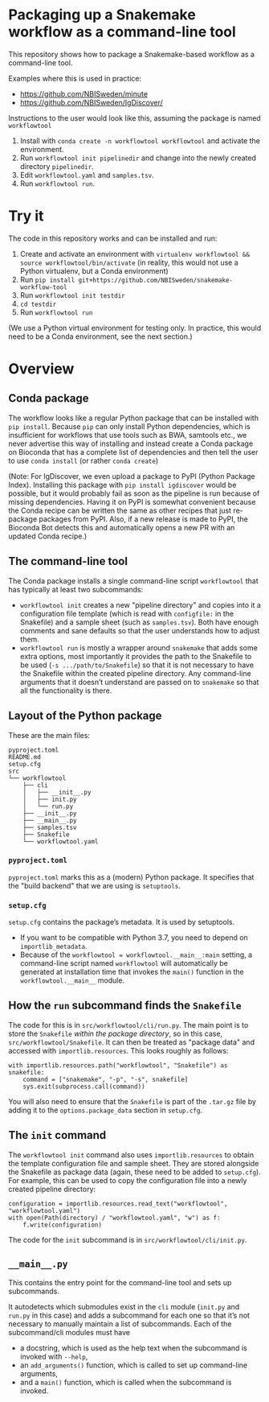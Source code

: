 # Packaging up a Snakemake workflow as a command-line tool

This repository shows how to package a Snakemake-based workflow as a
command-line tool.

Examples where this is used in practice:

* <https://github.com/NBISweden/minute>
* <https://github.com/NBISweden/IgDiscover/>

Instructions to the user would look like this, assuming the package is
named `workflowtool`

1. Install with `conda create -n workflowtool workflowtool`
   and activate the environment.
2. Run `workflowtool init pipelinedir` and change into the newly created
   directory `pipelinedir`.
3. Edit `workflowtool.yaml` and `samples.tsv`.
4. Run `workflowtool run`.


# Try it

The code in this repository works and can be installed and run:

1. Create and activate an environment with
   `virtualenv workflowtool && source workflowtool/bin/activate`
   (in reality, this would not use a Python virtualenv, but a Conda environment)
2. Run `pip install git+https://github.com/NBISweden/snakemake-workflow-tool`
3. Run `workflowtool init testdir`
4. `cd testdir`
5. Run `workflowtool run`

(We use a Python virtual environment for testing only. In practice, this would
need to be a Conda environment, see the next section.)


# Overview

## Conda package

The workflow looks like a regular Python package that can be installed with
`pip install`. Because `pip` can only install Python dependencies, which is
insufficient for workflows that use tools such as BWA, samtools etc., we never
advertise this way of installing and instead create a Conda package on Bioconda
that has a complete list of dependencies and then tell the user to use
`conda install` (or rather `conda create`)

(Note:
For IgDiscover, we even upload a package to PyPI (Python Package Index).
Installing this package with `pip install igdiscover` would be possible, but
it would probably fail as soon as the pipeline is run because of missing
dependencies. Having it on PyPI is somewhat convenient because the Conda recipe
can be written the same as other recipes that just re-package packages from
PyPI. Also, if a new release is made to PyPI, the Bioconda Bot detects this
and automatically opens a new PR with an updated Conda recipe.)

## The command-line tool

The Conda package installs a single command-line script `workflowtool` that has
typically at least two subcommands:

- `workflowtool init` creates a new "pipeline directory" and copies into it a
  configuration file template (which is read with `configfile:` in the
  Snakefile) and a sample sheet (such as `samples.tsv`). Both have enough
  comments and sane defaults so that the user understands how to adjust them.
- `workflowtool run` is mostly a wrapper around `snakemake` that adds some extra
  options, most importantly it provides the path to the Snakefile to be used
  (`-s .../path/to/Snakefile`) so that it is not necessary to have
  the Snakefile within the created pipeline directory. Any command-line
  arguments that it doesn’t understand are passed on to `snakemake` so that all
  the functionality is there.


## Layout of the Python package

These are the main files:
```
pyproject.toml
README.md
setup.cfg
src
└── workflowtool
    ├── cli
    │   ├── __init__.py
    │   ├── init.py
    │   └── run.py
    ├── __init__.py
    ├── __main__.py
    ├── samples.tsv
    ├── Snakefile
    └── workflowtool.yaml
```

### `pyproject.toml`

`pyproject.toml` marks this as a (modern) Python package. It specifies that
the "build backend" that we are using is `setuptools`.

### `setup.cfg`

`setup.cfg` contains the package’s metadata. It is used by setuptools.

* If you want to be compatible with Python 3.7, you need to depend on
  `importlib_metadata`.
* Because of the `workflowtool = workflowtool.__main__:main` setting,
  a command-line script named `workflowtool` will automatically be generated at
  installation time that invokes the `main()` function in the
  `workflowtool.__main__` module.


## How the `run` subcommand finds the `Snakefile`

The code for this is in `src/workflowtool/cli/run.py`.
The main point is to store the `Snakefile` *within the package directory*, so
in this case, `src/workflowtool/Snakefile`.
It can then be treated as "package data" and accessed with `importlib.resources`.
This looks roughly as follows:

```
with importlib.resources.path("workflowtool", "Snakefile") as snakefile:
    command = ["snakemake", "-p", "-s", snakefile]
    sys.exit(subprocess.call(command))
```

You will also need to ensure that the `Snakefile` is part of the `.tar.gz`
file by adding it to the `options.package_data` section in `setup.cfg`.


## The `init` command

The `workflowtool init` command also uses `importlib.resources` to obtain the
template configuration file and sample sheet. They are stored alongside
the Snakefile as package data (again, these need to be added to `setup.cfg`).
For example, this can be used to copy the configuration file into a newly
created pipeline directory:

```
configuration = importlib.resources.read_text("workflowtool", "workflowtool.yaml")
with open(Path(directory) / "workflowtool.yaml", "w") as f:
    f.write(configuration)
```
The code for the `init` subcommand is in `src/workflowtool/cli/init.py`.


## `__main__.py`

This contains the entry point for the command-line tool and sets up subcommands.

It autodetects which submodules exist in the `cli` module
(`init.py` and `run.py` in this case) and adds a subcommand for each one so
that it’s not necessary to manually maintain a list of subcommands.
Each of the subcommand/cli modules must have
- a docstring, which is used as the help text when the subcommand is
  invoked with `--help`,
- an `add_arguments()` function, which is called to set up command-line arguments,
- and a `main()` function, which is called when the subcommand is invoked.
